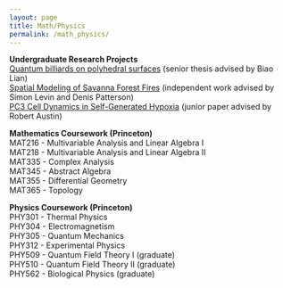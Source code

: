 ```yaml
---
layout: page
title: Math/Physics
permalink: /math_physics/
---
```


<b>Undergraduate Research Projects</b> <br>
[Quantum billiards on polyhedral surfaces](https://kimie-shen.github.io/assets/pdfs/SHEN_KIMBERLY_THESIS.pdf) (senior thesis advised by Biao Lian) <br>
[Spatial Modeling of Savanna Forest Fires](https://kimie-shen.github.io/assets/pdfs/savanna_forest_fires-5.pdf)  (independent work advised by Simon Levin and Denis Patterson)  <br>
[PC3 Cell Dynamics in Self-Generated Hypoxia](https://kimie-shen.github.io/assets/pdfs/Fall_JP.pdf) (junior paper advised by Robert Austin) <br>

<b>Mathematics Coursework (Princeton)</b> <br>
MAT216 - Multivariable Analysis and Linear Algebra I <br>
MAT218 - Multivariable Analysis and Linear Algebra II  <br>
MAT335 - Complex Analysis <br>
MAT345 - Abstract Algebra  <br>
MAT355 - Differential Geometry <br>
MAT365 - Topology <br>

<b>Physics Coursework (Princeton)</b> <br>
PHY301 - Thermal Physics <br>
PHY304 - Electromagnetism <br>
PHY305 - Quantum Mechanics <br>
PHY312 - Experimental Physics <br>
PHY509 - Quantum Field Theory I (graduate)<br>
PHY510 - Quantum Field Theory II (graduate)  <br>
PHY562 - Biological Physics (graduate) <br>

